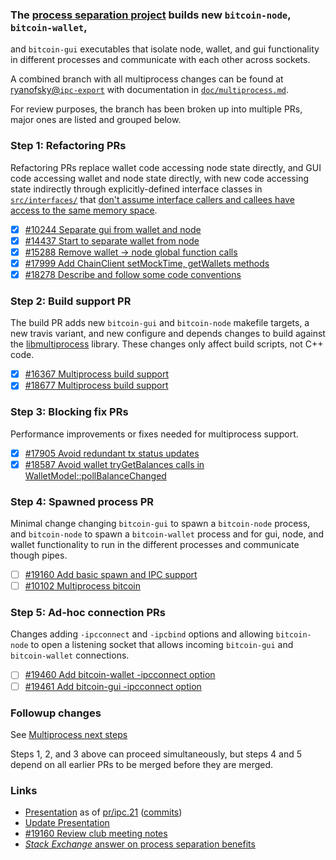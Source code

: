 ### The [process separation project](https://github.com/bitcoin/bitcoin/projects/10) builds new `bitcoin-node`, `bitcoin-wallet`,
and `bitcoin-gui` executables that isolate node, wallet, and gui functionality in different
processes and communicate with each other across sockets.

A combined branch with all multiprocess changes can be found at
[ryanofsky@`ipc-export`](https://github.com/ryanofsky/bitcoin/commits/ipc-export)
with documentation in
[`doc/multiprocess.md`](https://github.com/ryanofsky/bitcoin/blob/ipc-export/doc/multiprocess.md).

For review purposes, the branch has been broken up into multiple PRs, major ones are listed and grouped below.

### Step 1: Refactoring PRs

Refactoring PRs replace wallet code accessing node state directly, and GUI code accessing wallet and node state directly, with new code accessing state indirectly through explicitly-defined interface classes in [`src/interfaces/`](https://github.com/ryanofsky/bitcoin/tree/ipc-export/src/interfaces) that [don't assume interface callers and callees have access to the same memory space](https://github.com/ryanofsky/bitcoin/blob/ipc-export/doc/developer-notes.md#internal-interface-guidelines).

- [X] [#10244 Separate gui from wallet and node](https://github.com/bitcoin/bitcoin/pull/10244)
- [X] [#14437 Start to separate wallet from node](https://github.com/bitcoin/bitcoin/pull/14437)
- [X] [#15288 Remove wallet -> node global function calls](https://github.com/bitcoin/bitcoin/pull/15288)
- [X] [#17999 Add ChainClient setMockTime, getWallets methods](https://github.com/bitcoin/bitcoin/pull/17999)
- [X] [#18278 Describe and follow some code conventions](https://github.com/bitcoin/bitcoin/pull/18278)

### Step 2: Build support PR

The build PR adds new `bitcoin-gui` and `bitcoin-node` makefile targets, a new travis variant, and new configure and depends changes to build against the [libmultiprocess](https://github.com/chaincodelabs/libmultiprocess) library. These changes only affect build scripts, not C++ code.

- [X] [#16367 Multiprocess build support](https://github.com/bitcoin/bitcoin/pull/16367)
- [X] [#18677 Multiprocess build support](https://github.com/bitcoin/bitcoin/pull/18677)

### Step 3: Blocking fix PRs

Performance improvements or fixes needed for multiprocess support.

- [X] [#17905 Avoid redundant tx status updates](https://github.com/bitcoin/bitcoin/pull/17905)
- [X] [#18587 Avoid wallet tryGetBalances calls in WalletModel::pollBalanceChanged](https://github.com/bitcoin/bitcoin/pull/18587)
### Step 4: Spawned process PR

Minimal change changing `bitcoin-gui` to spawn a `bitcoin-node` process, and
`bitcoin-node` to spawn a `bitcoin-wallet` process and for gui, node, and wallet
functionality to run in the different processes and communicate though pipes.

- [ ] [#19160 Add basic spawn and IPC support](https://github.com/bitcoin/bitcoin/pull/19160)
- [ ] [#10102 Multiprocess bitcoin](https://github.com/bitcoin/bitcoin/pull/10102)

### Step 5: Ad-hoc connection PRs

Changes adding `-ipcconnect` and `-ipcbind` options and allowing `bitcoin-node`
to open a listening socket that allows incoming `bitcoin-gui` and `bitcoin-wallet`
connections.

- [ ] [#19460 Add bitcoin-wallet -ipcconnect option](https://github.com/bitcoin/bitcoin/pull/19460)
- [ ] [#19461 Add bitcoin-gui -ipcconnect option](https://github.com/bitcoin/bitcoin/pull/19461)

### Followup changes

See [Multiprocess next steps](https://github.com/ryanofsky/bitcoin/blob/ipc-export/doc/multiprocess.md#next-steps)

Steps 1, 2, and 3 above can proceed simultaneously, but steps 4 and 5 depend on all earlier PRs to be merged before they are merged.

### Links
- [Presentation](https://docs.google.com/presentation/d/1AeJ-7gD-dItUgs5yH-HoEzLvXaEWe_2ZiGUUxYIXcws/edit) as of [pr/ipc.21](https://github.com/ryanofsky/bitcoin/releases/tag/pr%2Fipc.21) ([commits](https://github.com/ryanofsky/bitcoin/compare/master...pr/ipc.21)) 
- [Update Presentation](https://docs.google.com/presentation/d/1h47dU2g3__0YQ_bd0pxZ_eYqpxC4JkrnrAsV032HXGU/edit)
- [#19160 Review club meeting notes](https://bitcoincore.reviews/19160)
- [_Stack Exchange_ answer on process separation benefits](https://bitcoin.stackexchange.com/questions/98398/what-is-the-motivation-behind-russell-yanofskys-work-to-separate-bitcoin-core-i)